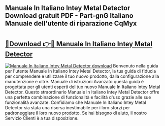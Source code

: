 ## Manuale In Italiano Intey Metal Detector Download gratuit PDF - Part-gnG Italiano Manuale dell'utente di riparazione CqMyx

# <h2><a href="http://dffpwbc.blite.top/?on=Manuale+In+Italiano+Intey+Metal+Detector">🔗Download 👉🔴 Manuale In Italiano Intey Metal Detector</a></h2>

[![Manuale In Italiano Intey Metal Detector download](https://i.imgur.com/lujVjoI.png)](http://dffpwbc.blite.top/?on=Manuale+In+Italiano+Intey+Metal+Detector)
Benvenuto nella guida per l'utente Manuale In Italiano Intey Metal Detector, la tua guida di fiducia per comprendere e utilizzare il tuo nuovo prodotto, dalla configurazione alla manutenzione e oltre. Manuale di istruzioni Avanzato questa guida è progettata per gli utenti esperti del tuo nuovo Manuale In Italiano Intey Metal Detector. Questo straordinario Manuale In Italiano Intey Metal Detector offre una perfetta combinazione di funzionalità e facilità d'uso grazie alle sue funzionalità avanzate. Confidiamo che Manuale In Italiano Intey Metal Detector sia stata una risorsa inestimabile per i loro sforzi per padroneggiare il loro nuovo prodotto. Se hai bisogno di aiuto, il nostro Servizio Clienti è a tua disposizione.
